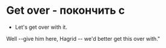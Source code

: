 # Get over - покончить с

- Let's get over with it.

Well --give him here, Hagrid -- we'd better get this over with."
